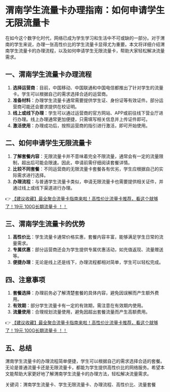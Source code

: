 # 渭南学生流量卡办理指南：如何申请学生无限流量卡

在如今这个数字化时代，网络已成为学生学习和生活中不可或缺的一部分。对于渭南的学生来说，办理一张高性价比的学生流量卡显得尤为重要。本文将详细介绍渭南学生流量卡的办理流程，以及如何申请学生无限流量卡，帮助大家轻松解决流量需求。

## 一、渭南学生流量卡办理流程

1. **选择运营商**：目前，中国移动、中国联通和中国电信都推出了针对学生的流量卡。学生可以根据自己的需求选择合适的运营商。
2. **准备材料**：办理学生流量卡通常需要提供学生证、身份证等有效证件。部分运营商可能还会要求提供在校证明。
3. **线上或线下办理**：学生可以通过运营商的官方网站、APP或前往线下营业厅进行办理。线上办理通常更加便捷，只需填写相关信息并上传证件即可。
4. **激活使用**：办理成功后，按照运营商的指引进行激活，即可开始使用。

## 二、如何申请学生无限流量卡

1. **了解套餐内容**：无限流量卡并不意味着完全不限流量，通常会有一定的流量限制，超出后可能会限速。因此，申请前需仔细阅读套餐详情。
2. **比较不同套餐**：不同运营商的无限流量卡套餐各有优劣，学生应根据自己的实际需求进行选择。
3. **办理流程**：与普通学生流量卡类似，申请无限流量卡也需要提供相关证件，并通过线上或线下渠道进行办理。

👉 [【建议收藏】最全聚合流量卡指南来啦！高性价比流量卡推荐，看这个就够了！19元 100G长期流量卡 ！！](https://bit.ly/Liuliangka)

## 三、渭南学生流量卡的优势

1. **高性价比**：学生流量卡通常价格实惠，套餐内容丰富，能够满足学生日常的流量需求。
2. **专属优惠**：部分运营商还会为学生提供专属优惠活动，如充值返现、流量赠送等。
3. **便捷办理**：无论是线上还是线下，办理流程都相对简单，学生可以轻松完成。

## 四、注意事项

1. **套餐选择**：办理前务必了解清楚套餐的具体内容，避免因误解而产生额外费用。
2. **有效期**：部分学生流量卡有一定的有效期，需注意在有效期内使用。
3. **流量使用**：合理规划流量使用，避免因超出套餐流量而产生高额费用。

👉 [【建议收藏】最全聚合流量卡指南来啦！高性价比流量卡推荐，看这个就够了！19元 100G长期流量卡 ！！](https://bit.ly/Liuliangka)

## 五、总结

渭南学生流量卡的办理流程简单便捷，学生可以根据自己的需求选择合适的套餐。无论是普通流量卡还是无限流量卡，都能为学生提供高性价比的网络服务。希望本文能帮助大家更好地了解渭南学生流量卡的办理方法，轻松解决流量需求。

关键词：渭南学生流量卡、学生无限流量卡、办理流程、高性价比、流量套餐